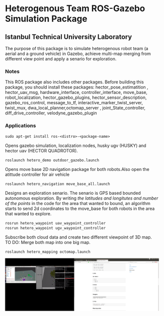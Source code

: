 # Heterogenous Team ROS-Gazebo Simulation Package

## Istanbul Technical University Laboratory
The purpose of this package is to simulate heterogenous robot team (a aerial and a ground vehicle) in Gazebo, achieve multi-map merging from different view point and apply a senario for exploration.

### Notes
This ROS package  also includes other packages. 
Before building this package, you should install these packages: hector_pose_estimatition , hector_uav_msg, hardware_interface, controller_interface, move_base, robot_localization, hector_gazebo_plugins, hector_sensor_description, gazebo_ros_control, message_to_tf, interactive_marker_twist_server,
twist_mux, dwa_local_planner,octomap_server , joint_State_controller, diff_drive_controller, velodyne_gazebo_plugin

### Applications

```
sudo apt-get install ros-<distro>-<package-name>
```

Opens gazebo simulation, localization nodes, husky ugv (HUSKY) and hector uav (HECTOR QUADROTOR).

```
roslaunch hetero_demo outdoor_gazebo.launch 
```

Opens move base 2D navigation package for both robots.Also open the atittude controller for air vehicle

```
roslaunch hetero_navigation move_base_all.launch 
```

Designs an exploration senario. The senario is GPS based bounded autonomous exploration. By writing *the latitudes and longitutes and number of the points* in the code for the area that wanted to bound, an algorithm  starts to send 2d coordinates to the move_base for both robots  in the area that wanted to explore.

```
rosrun hetero_waypoint uav_waypoint_controller
rosrun hetero_waypoint ugv_waypoint_controller
```

Subscribe both cloud data and create two different viewpoint of 3D map. TO DO: Merge both map into one big map.
```
roslaunch hetero_mapping octomap.launch
```

![ScreenShot](/logo.png)
